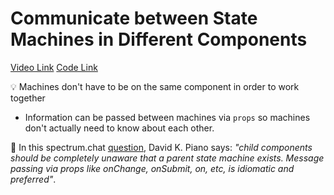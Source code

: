 # Communicate between State Machines in Different Components

[Video Link](https://egghead.io/lessons/react-communicate-between-state-machines-in-different-components)
[Code Link](https://github.com/isaacplmann/sturdy-uis/tree/lesson5-end)

💡 Machines don't have to be on the same component in order to work together
  - Information can be passed between machines via `props` so machines don't actually need
  to know about each other.


🔑 In this spectrum.chat [question](https://spectrum.chat/statecharts/general/split-up-components-that-represent-the-xstate-machine~518618c0-b807-45fd-bd76-f2cb8210c659?m=MTU2NjQxNDY4ODYyMA==), David K. Piano says: _"child components should be completely unaware that a parent state machine exists. Message passing via props like onChange, onSubmit, on<Something>, etc, is idiomatic and preferred"_.